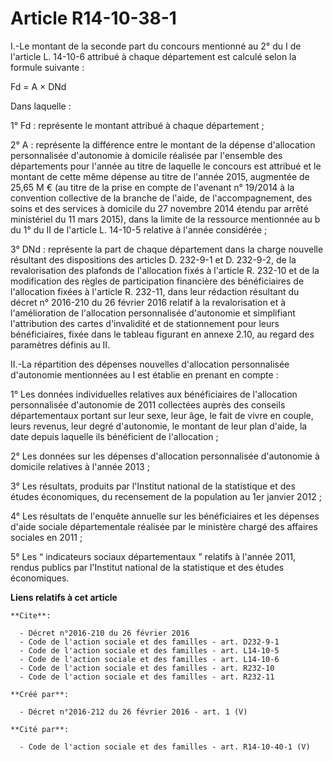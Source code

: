 # Article R14-10-38-1

I.-Le montant de la seconde part du concours mentionné au 2° du I de l'article L. 14-10-6 attribué à chaque département est
calculé selon la formule suivante : 

Fd = A × DNd 

Dans laquelle : 

1° Fd : représente le montant attribué à chaque département ; 

2° A : représente la différence entre le montant de la dépense d'allocation personnalisée d'autonomie à domicile réalisée par
l'ensemble des départements pour l'année au titre de laquelle le concours est attribué et le montant de cette même dépense au
titre de l'année 2015, augmentée de 25,65 M € (au titre de la prise en compte de l'avenant n° 19/2014 à la convention
collective de la branche de l'aide, de l'accompagnement, des soins et des services à domicile du 27 novembre 2014 étendu par
arrêté ministériel du 11 mars 2015), dans la limite de la ressource mentionnée au b du 1° du II de l'article L. 14-10-5
relative à l'année considérée ; 

3° DNd : représente la part de chaque département dans la charge nouvelle résultant des dispositions des articles D. 232-9-1
et D. 232-9-2, de la revalorisation des plafonds de l'allocation fixés à l'article R. 232-10 et de la modification des règles
de participation financière des bénéficiaires de l'allocation fixées à l'article R. 232-11, dans leur rédaction résultant du
décret n° 2016-210 du 26 février 2016 relatif à la revalorisation et à l'amélioration de l'allocation personnalisée
d'autonomie et simplifiant l'attribution des cartes d'invalidité et de stationnement pour leurs bénéficiaires, fixée dans le
tableau figurant en annexe 2.10, au regard des paramètres définis au II. 

II.-La répartition des dépenses nouvelles d'allocation personnalisée d'autonomie mentionnées au I est établie en prenant en
compte : 

1° Les données individuelles relatives aux bénéficiaires de l'allocation personnalisée d'autonomie de 2011 collectées auprès
des conseils départementaux portant sur leur sexe, leur âge, le fait de vivre en couple, leurs revenus, leur degré
d'autonomie, le montant de leur plan d'aide, la date depuis laquelle ils bénéficient de l'allocation ; 

2° Les données sur les dépenses d'allocation personnalisée d'autonomie à domicile relatives à l'année 2013 ; 

3° Les résultats, produits par l'Institut national de la statistique et des études économiques, du recensement de la
population au 1er janvier 2012 ; 

4° Les résultats de l'enquête annuelle sur les bénéficiaires et les dépenses d'aide sociale départementale réalisée par le
ministère chargé des affaires sociales en 2011 ; 

5° Les “ indicateurs sociaux départementaux ” relatifs à l'année 2011, rendus publics par l'Institut national de la
statistique et des études économiques.

**Liens relatifs à cet article**

	**Cite**:

	  - Décret n°2016-210 du 26 février 2016
	  - Code de l'action sociale et des familles - art. D232-9-1
	  - Code de l'action sociale et des familles - art. L14-10-5
	  - Code de l'action sociale et des familles - art. L14-10-6
	  - Code de l'action sociale et des familles - art. R232-10
	  - Code de l'action sociale et des familles - art. R232-11

	**Créé par**:

	  - Décret n°2016-212 du 26 février 2016 - art. 1 (V)

	**Cité par**:

	  - Code de l'action sociale et des familles - art. R14-10-40-1 (V)
